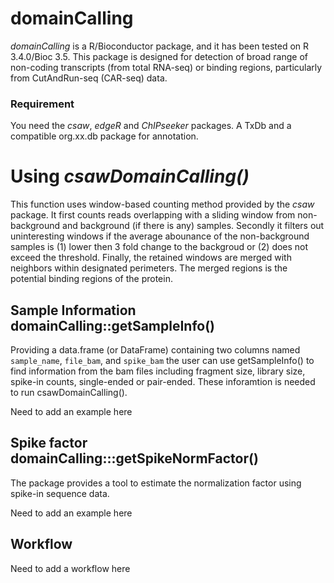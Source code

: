 # domainCalling

_domainCalling_ is a R/Bioconductor package, and it has been tested on R 3.4.0/Bioc 3.5. This package is designed for
detection of broad range of non-coding transcripts (from total RNA-seq) or binding regions, particularly from CutAndRun-seq (CAR-seq) data.

### Requirement
You need the _csaw_, _edgeR_ and _ChIPseeker_ packages. A TxDb and a compatible org.xx.db package for annotation.

# Using _csawDomainCalling()_
This function uses window-based counting method provided by the _csaw_ package. It first counts reads overlapping with a 
sliding window from non-background and background (if there is any) samples. Secondly it filters out uninteresting windows if
the average abounance of the non-background samples is (1) lower then 3 fold change to the backgroud or (2) does not exceed the 
threshold. Finally, the retained windows are merged with neighbors within designated perimeters. The merged regions is the potential 
binding regions of the protein. 

## Sample Information domainCalling::getSampleInfo()
Providing a data.frame (or DataFrame) containing two columns named `sample_name`, `file_bam`, and `spike_bam` the user can 
use getSampleInfo() to find information from the bam files including fragment size, library size, spike-in counts,
single-ended or pair-ended. These inforamtion is needed to run csawDomainCalling().

Need to add an example here

## Spike factor domainCalling:::getSpikeNormFactor()
The package provides a tool to estimate the normalization factor using spike-in sequence data. 

Need to add an example here

## Workflow
Need to add a workflow here
